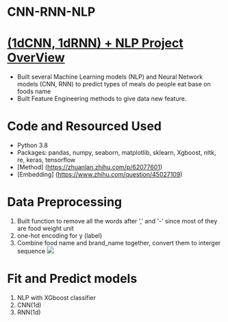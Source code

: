 # CNN-RNN-NLP
# [(1dCNN, 1dRNN) + NLP Project OverView](https://github.com/FrankDTS/CNN-RNN-NLP/blob/main/CNN%2CRNN%2BNLP.ipynb)
 * Built several Machine Learning models (NLP) and Neural Network models (CNN, RNN) to predict types of meals do people eat base on foods name
 * Built Feature Engineering methods to give data new feature.

# Code and Resourced Used
  * Python 3.8
  * Packages: pandas, numpy, seaborn, matplotlib, sklearn, Xgboost, nltk, re, keras, tensorflow
  * [Method] (https://zhuanlan.zhihu.com/p/62077601)
  * [Embedding] (https://www.zhihu.com/question/45027109)
  
# Data Preprocessing
  1. Built function to remove all the words after ',' and '-' since most of they are food weight unit
  2. one-hot encoding for y (label)
  3. Combine food name and brand_name together, convert them to interger sequence
  ![](/images/Days.png)

# Fit and Predict models
  1. NLP with XGboost classifier
  2. CNN(1d)
  3. RNN(1d)
